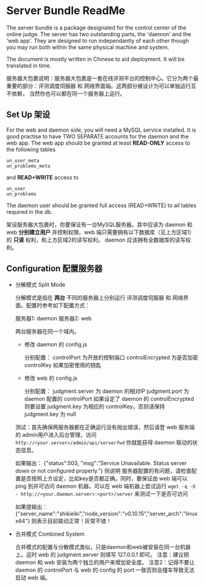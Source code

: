 Server Bundle ReadMe
======
The server bundle is a package designated for the control center of the online judge. 
The server has two outstanding parts, the 'daemon' and the 'web app'. They are designed to run independantly of
each other though you may run both within the same physical machine and system.

The document is mostly written in Chinese to aid deployment. It will be translated in time.

服务器大包裹说明：服务器大包裹是一套在线评测平台的控制中心。它分为两个最重要的部分：评测调度伺服器 和 网络界面端。这两部分被设计为可以单独运行互不依赖，
当然你也可以都在同一个服务器上运行。

Set Up 架设
------
For the web and daemon side, you will need a MySQL service installed. It is good practise to have TWO SEPARATE accounts for
the daemon and the web app. The web app should be granted at least **READ-ONLY** access to the following tables

    un_user_meta
    un_problems_meta

and **READ+WRITE** access to

    un_user
    un_problems
	
The daemon user should be granted full access (READ+WRITE) to all tables required in the db.

架设服务器大包裹时，你要保证有一台MySQL服务器。其中应该为 daemon 和 web **分别建立用户** 并控制权限。web 端只需要拥有以下数据库（见上方区域1）的 **只读** 权利，和上方区域2的读写权利。
daemon 应该拥有全数据库的读写权利。

Configuration 配置服务器
------
- 分解模式 Split Mode

    分解模式是指在 **两台** 不同的服务器上分别运行 评测调度伺服器 和 网络界面。配置时参考如下配置方式：
    
    服务器1: daemon
    服务器2: web
    
    两台服务器在同一个域内。
    
    - 修改 daemon 的 config.js
        
        分别配置：
        controlPort 为开放的控制端口
        controlEncrypted 为是否加密
        controlKey 如果加密使用的钥匙
        
    - 修改 web 的 config.js
    
        分别配置：
        judgment.server 为 daemon 的相对IP
        judgment.port 为 daemon 配置的 controlPort
        如果设定了 daemon 的 controlEncrypted 则要设置
        judgment.key 为相应的 controlKey，否则请保持 judgment.key 为 null
        
    测试：首先确保两服务器都在正确运行没有抛出错误，然后请登 web 服务端的 admin用户进入后台管理，访问 `http://<your.server>/admin/api/serverfwd` 你就能获得 daemon 联动的状态信息。
    
    如果输出： {"status":503, "msg":"Service Unavailable. Status server down or not configured properly."} 则说明
    服务器配置的有问题，请检查配置是否按照上方设定，比如key是否都正确。同时，要保证由 web 端可以 ping 到并可访问 daemon 机器。可以在 web 端机器上尝试运行 
    `wget -q -O - http://<your.daemon.server>:<port>/server` 来测试一下是否可访问
    
    如果提输出： {"server_name":"shikieiki","node_version":"v0.10.15","server_arch":"linux x64"}
    则表示目前联动正常！灰常不错！

- 合并模式 Combined System

    合并模式的配置与分散模式类似，只是daemon和web被安装在同一台机器上。这时 web 的 judgment.server 则填写 127.0.0.1 即可。
    注意：建议把 daemon 和 web 安装为两个独立的用户来增加安全度。
    注意2：记得不要让 daemon 的 controlPort 与 web 的 config 的 port 一致否则会撞车导致无法启动 web 端。
    
    


